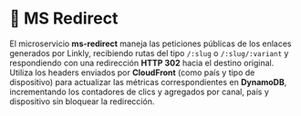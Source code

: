 # 🐍 MS Redirect

El microservicio **ms-redirect** maneja las peticiones públicas de los enlaces generados por Linkly, 
recibiendo rutas del tipo `/:slug` o `/:slug/:variant` y respondiendo con una redirección **HTTP 302** hacia 
el destino original. Utiliza los headers enviados por **CloudFront** (como país y tipo de dispositivo) para 
actualizar las métricas correspondientes en **DynamoDB**, incrementando los contadores de clics y agregados 
por canal, país y dispositivo sin bloquear la redirección.